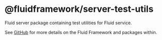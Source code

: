 # @fluidframework/server-test-utils

Fluid server package containing test utilities for Fluid service.

See [GitHub](https://github.com/microsoft/FluidFramework) for more details on the Fluid Framework and packages within.
